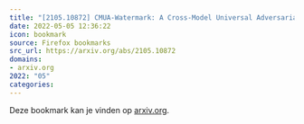 ```yaml
---
title: "[2105.10872] CMUA-Watermark: A Cross-Model Universal Adversarial Watermark for Combating Deepfakes"
date: 2022-05-05 12:36:22
icon: bookmark
source: Firefox bookmarks
src_url: https://arxiv.org/abs/2105.10872
domains:
- arxiv.org
2022: "05"
categories:
---
```

Deze bookmark kan je vinden op [arxiv.org](https://arxiv.org/abs/2105.10872).
